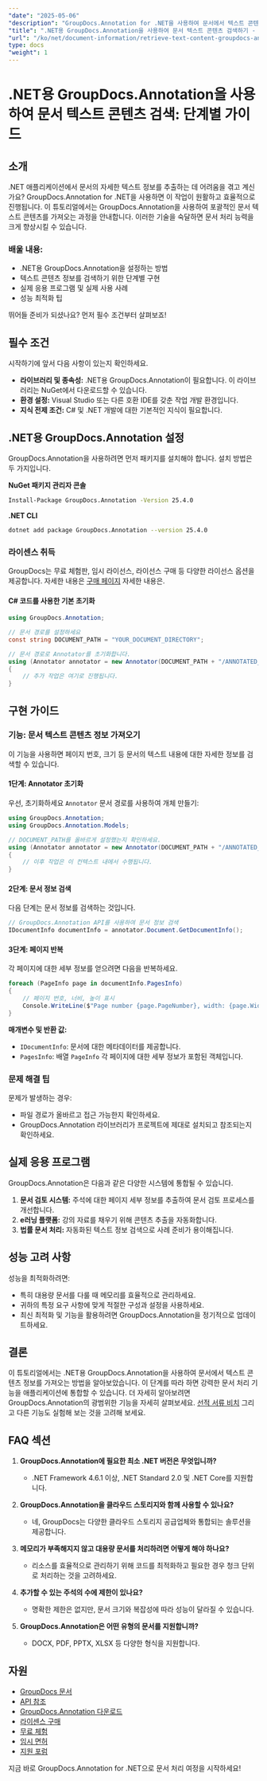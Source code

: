 ```yaml
---
"date": "2025-05-06"
"description": "GroupDocs.Annotation for .NET을 사용하여 문서에서 텍스트 콘텐츠를 효율적으로 가져오는 방법을 알아보세요. 이 단계별 가이드를 따라 문서 처리 역량을 강화하세요."
"title": ".NET용 GroupDocs.Annotation을 사용하여 문서 텍스트 콘텐츠 검색하기 - 단계별 가이드"
"url": "/ko/net/document-information/retrieve-text-content-groupdocs-annotation-net/"
type: docs
"weight": 1
---
```


# .NET용 GroupDocs.Annotation을 사용하여 문서 텍스트 콘텐츠 검색: 단계별 가이드

## 소개

.NET 애플리케이션에서 문서의 자세한 텍스트 정보를 추출하는 데 어려움을 겪고 계신가요? GroupDocs.Annotation for .NET을 사용하면 이 작업이 원활하고 효율적으로 진행됩니다. 이 튜토리얼에서는 GroupDocs.Annotation을 사용하여 포괄적인 문서 텍스트 콘텐츠를 가져오는 과정을 안내합니다. 이러한 기술을 숙달하면 문서 처리 능력을 크게 향상시킬 수 있습니다.

### 배울 내용:
- .NET용 GroupDocs.Annotation을 설정하는 방법
- 텍스트 콘텐츠 정보를 검색하기 위한 단계별 구현
- 실제 응용 프로그램 및 실제 사용 사례
- 성능 최적화 팁

뛰어들 준비가 되셨나요? 먼저 필수 조건부터 살펴보죠!

## 필수 조건

시작하기에 앞서 다음 사항이 있는지 확인하세요.

- **라이브러리 및 종속성:** .NET용 GroupDocs.Annotation이 필요합니다. 이 라이브러리는 NuGet에서 다운로드할 수 있습니다.
- **환경 설정:** Visual Studio 또는 다른 호환 IDE를 갖춘 작업 개발 환경입니다.
- **지식 전제 조건:** C# 및 .NET 개발에 대한 기본적인 지식이 필요합니다.

## .NET용 GroupDocs.Annotation 설정

GroupDocs.Annotation을 사용하려면 먼저 패키지를 설치해야 합니다. 설치 방법은 두 가지입니다.

**NuGet 패키지 관리자 콘솔**
```bash
Install-Package GroupDocs.Annotation -Version 25.4.0
```

**.NET CLI**
```bash
dotnet add package GroupDocs.Annotation --version 25.4.0
```

### 라이센스 취득

GroupDocs는 무료 체험판, 임시 라이선스, 라이선스 구매 등 다양한 라이선스 옵션을 제공합니다. 자세한 내용은 [구매 페이지](https://purchase.groupdocs.com/buy) 자세한 내용은.

#### C# 코드를 사용한 기본 초기화

```csharp
using GroupDocs.Annotation;

// 문서 경로를 설정하세요
const string DOCUMENT_PATH = "YOUR_DOCUMENT_DIRECTORY";

// 문서 경로로 Annotator를 초기화합니다.
using (Annotator annotator = new Annotator(DOCUMENT_PATH + "/ANNOTATED_DOCX"))
{
    // 추가 작업은 여기로 진행됩니다.
}
```

## 구현 가이드

### 기능: 문서 텍스트 콘텐츠 정보 가져오기

이 기능을 사용하면 페이지 번호, 크기 등 문서의 텍스트 내용에 대한 자세한 정보를 검색할 수 있습니다.

#### 1단계: Annotator 초기화

우선, 초기화하세요 `Annotator` 문서 경로를 사용하여 개체 만들기:

```csharp
using GroupDocs.Annotation;
using GroupDocs.Annotation.Models;

// DOCUMENT_PATH를 올바르게 설정했는지 확인하세요.
using (Annotator annotator = new Annotator(DOCUMENT_PATH + "/ANNOTATED_DOCX"))
{
    // 이후 작업은 이 컨텍스트 내에서 수행됩니다.
}
```

#### 2단계: 문서 정보 검색

다음 단계는 문서 정보를 검색하는 것입니다.

```csharp
// GroupDocs.Annotation API를 사용하여 문서 정보 검색
IDocumentInfo documentInfo = annotator.Document.GetDocumentInfo();
```

#### 3단계: 페이지 반복

각 페이지에 대한 세부 정보를 얻으려면 다음을 반복하세요.

```csharp
foreach (PageInfo page in documentInfo.PagesInfo)
{
    // 페이지 번호, 너비, 높이 표시
    Console.WriteLine($"Page number {page.PageNumber}, width: {page.Width} and height: {page.Height}");
}
```

**매개변수 및 반환 값:**
- `IDocumentInfo`: 문서에 대한 메타데이터를 제공합니다.
- `PagesInfo`: 배열 `PageInfo` 각 페이지에 대한 세부 정보가 포함된 객체입니다.

### 문제 해결 팁

문제가 발생하는 경우:
- 파일 경로가 올바르고 접근 가능한지 확인하세요.
- GroupDocs.Annotation 라이브러리가 프로젝트에 제대로 설치되고 참조되는지 확인하세요.

## 실제 응용 프로그램

GroupDocs.Annotation은 다음과 같은 다양한 시스템에 통합될 수 있습니다.
1. **문서 검토 시스템:** 주석에 대한 페이지 세부 정보를 추출하여 문서 검토 프로세스를 개선합니다.
2. **e러닝 플랫폼:** 강의 자료를 채우기 위해 콘텐츠 추출을 자동화합니다.
3. **법률 문서 처리:** 자동화된 텍스트 정보 검색으로 사례 준비가 용이해집니다.

## 성능 고려 사항

성능을 최적화하려면:
- 특히 대용량 문서를 다룰 때 메모리를 효율적으로 관리하세요.
- 귀하의 특정 요구 사항에 맞게 적절한 구성과 설정을 사용하세요.
- 최신 최적화 및 기능을 활용하려면 GroupDocs.Annotation을 정기적으로 업데이트하세요.

## 결론

이 튜토리얼에서는 .NET용 GroupDocs.Annotation을 사용하여 문서에서 텍스트 콘텐츠 정보를 가져오는 방법을 알아보았습니다. 이 단계를 따라 하면 강력한 문서 처리 기능을 애플리케이션에 통합할 수 있습니다. 더 자세히 알아보려면 GroupDocs.Annotation의 광범위한 기능을 자세히 살펴보세요. [선적 서류 비치](https://docs.groupdocs.com/annotation/net/) 그리고 다른 기능도 실험해 보는 것을 고려해 보세요.

## FAQ 섹션

1. **GroupDocs.Annotation에 필요한 최소 .NET 버전은 무엇입니까?**
   - .NET Framework 4.6.1 이상, .NET Standard 2.0 및 .NET Core를 지원합니다.

2. **GroupDocs.Annotation을 클라우드 스토리지와 함께 사용할 수 있나요?**
   - 네, GroupDocs는 다양한 클라우드 스토리지 공급업체와 통합되는 솔루션을 제공합니다.

3. **메모리가 부족해지지 않고 대용량 문서를 처리하려면 어떻게 해야 하나요?**
   - 리소스를 효율적으로 관리하기 위해 코드를 최적화하고 필요한 경우 청크 단위로 처리하는 것을 고려하세요.

4. **추가할 수 있는 주석의 수에 제한이 있나요?**
   - 명확한 제한은 없지만, 문서 크기와 복잡성에 따라 성능이 달라질 수 있습니다.

5. **GroupDocs.Annotation은 어떤 유형의 문서를 지원합니까?**
   - DOCX, PDF, PPTX, XLSX 등 다양한 형식을 지원합니다.

## 자원
- [GroupDocs 문서](https://docs.groupdocs.com/annotation/net/)
- [API 참조](https://reference.groupdocs.com/annotation/net/)
- [GroupDocs.Annotation 다운로드](https://releases.groupdocs.com/annotation/net/)
- [라이센스 구매](https://purchase.groupdocs.com/buy)
- [무료 체험](https://releases.groupdocs.com/annotation/net/)
- [임시 면허](https://purchase.groupdocs.com/temporary-license/)
- [지원 포럼](https://forum.groupdocs.com/c/annotation/) 

지금 바로 GroupDocs.Annotation for .NET으로 문서 처리 여정을 시작하세요!